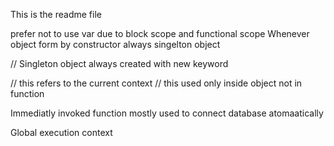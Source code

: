 This is the readme file

prefer not to use var due to block scope and functional scope
Whenever object form by constructor always singelton object

// Singleton object always created with new keyword

// this refers to the current context 
// this used only inside object not in function

Immediatly invoked function mostly used to connect database atomaatically

Global execution context